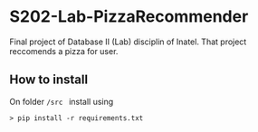 # S202-Lab-PizzaRecommender
Final project of Database II (Lab) disciplin of Inatel. That project reccomends a pizza for user.

## How to install
On folder `/src ` install using
```
> pip install -r requirements.txt
```